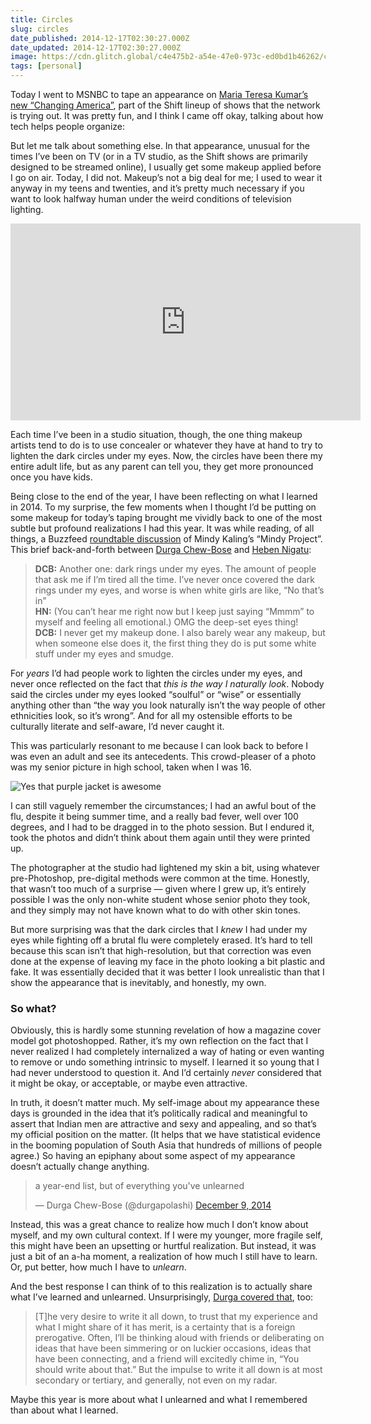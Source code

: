 ```yaml
---
title: Circles
slug: circles
date_published: 2014-12-17T02:30:27.000Z
date_updated: 2014-12-17T02:30:27.000Z
image: https://cdn.glitch.global/c4e475b2-a54e-47e0-973c-ed0bd1b46262/changing-america.png?v=1670031961006
tags: [personal]
---
```


Today I went to MSNBC to tape an appearance on <a href="https://www.msnbc.com/shift/watch/changing-america-372894275912">Maria Teresa Kumar’s new “Changing America”</a>, part of the Shift lineup of shows that the network is trying out. It was pretty fun, and I think I came off okay, talking about how tech helps people organize:
  
But let me talk about something else. In that appearance, unusual for the times I’ve been on TV (or in a TV studio, as the Shift shows are primarily designed to be streamed online), I usually get some makeup applied before I go on air. Today, I did not. Makeup’s not a big deal for me; I used to wear it anyway in my teens and twenties, and it’s pretty much necessary if you want to look halfway human under the weird conditions of television lighting.  

<iframe loading="lazy" width="560" height="315" src="https://www.msnbc.com/msnbc/embedded-video/mmvo44237381897" scrolling="no" frameborder="0" allowfullscreen></iframe>

Each time I’ve been in a studio situation, though, the one thing makeup artists tend to do is to use concealer or whatever they have at hand to try to lighten the dark circles under my eyes. Now, the circles have been there my entire adult life, but as any parent can tell you, they get more pronounced once you have kids.
 
Being close to the end of the year, I have been reflecting on what I learned in 2014. To my surprise, the few moments when I thought I’d be putting on some makeup for today’s taping brought me vividly back to one of the most subtle but profound realizations I had this year. It was while reading, of all things, a Buzzfeed [roundtable discussion](http://www.buzzfeed.com/aasiddiqi/a-mindy-project-roundtable) of Mindy Kaling’s “Mindy Project”. This brief back-and-forth between [Durga Chew-Bose](https://twitter.com/durgapolashi) and [Heben Nigatu](https://twitter.com/heavenrants):

> **DCB:** Another one: dark rings under my eyes. The amount of people that ask me if I’m tired all the time. I’ve never once covered the dark rings under my eyes, and worse is when white girls are like, “No that’s in”<br>
> **HN:** (You can’t hear me right now but I keep just saying “Mmmm” to myself and feeling all emotional.) OMG the deep-set eyes thing!<br>
> **DCB:** I never get my makeup done. I also barely wear any makeup, but when someone else does it, the first thing they do is put some white stuff under my eyes and smudge.

For *years* I’d had people work to lighten the circles under my eyes, and never once reflected on the fact that *this is the way I naturally look*. Nobody said the circles under my eyes looked “soulful” or “wise” or essentially anything other than “the way you look naturally isn’t the way people of other ethnicities look, so it’s wrong”. And for all my ostensible efforts to be culturally literate and self-aware, I’d never caught it.

This was particularly resonant to me because I can look back to before I was even an adult and see its antecedents. This crowd-pleaser of a photo was my senior picture in high school, taken when I was 16.

![Yes that purple jacket is awesome](https://cdn.glitch.global/c4e475b2-a54e-47e0-973c-ed0bd1b46262/anil-graduation.jpg?v=1670003339644 "Yes that purple jacket is awesome")

I can still vaguely remember the circumstances; I had an awful bout of the flu, despite it being summer time, and a really bad fever, well over 100 degrees, and I had to be dragged in to the photo session. But I endured it, took the photos and didn’t think about them again until they were printed up.

The photographer at the studio had lightened my skin a bit, using whatever pre-Photoshop, pre-digital methods were common at the time. Honestly, that wasn’t too much of a surprise — given where I grew up, it’s entirely possible I was the only non-white student whose senior photo they took, and they simply may not have known what to do with other skin tones.

But more surprising was that the dark circles that I *knew* I had under my eyes while fighting off a brutal flu were completely erased. It’s hard to tell because this scan isn’t that high-resolution, but that correction was even done at the expense of leaving my face in the photo looking a bit plastic and fake. It was essentially decided that it was better I look unrealistic than that I show the appearance that is inevitably, and honestly, my own.

### So what?

Obviously, this is hardly some stunning revelation of how a magazine cover model got photoshopped. Rather, it’s my own reflection on the fact that I never realized I had completely internalized a way of hating or even wanting to remove or undo something intrinsic to myself. I learned it so young that I had never understood to question it. And I’d certainly *never* considered that it might be okay, or acceptable, or maybe even attractive.

In truth, it doesn’t matter much. My self-image about my appearance these days is grounded in the idea that it’s politically radical and meaningful to assert that Indian men are attractive and sexy and appealing, and so that’s my official position on the matter. (It helps that we have statistical evidence in the booming population of South Asia that hundreds of millions of people agree.) So having an epiphany about some aspect of my appearance doesn’t actually change anything.

<blockquote class="twitter-tweet" data-dnt="true" data-theme="dark"><p lang="en" dir="ltr">a year-end list, but of everything you&#39;ve unlearned</p>&mdash; Durga Chew-Bose (@durgapolashi) <a href="https://twitter.com/durgapolashi/status/542334312969142272?ref_src=twsrc%5Etfw">December 9, 2014</a></blockquote> <script async src="https://platform.twitter.com/widgets.js" charset="utf-8"></script>

Instead, this was a great chance to realize how much I don’t know about myself, and my own cultural context. If I were my younger, more fragile self, this might have been an upsetting or hurtful realization. But instead, it was just a bit of an a-ha moment, a realization of how much I still have to learn. Or, put better, how much I have to *unlearn*.

And the best response I can think of to this realization is to actually share what I’ve learned and unlearned. Unsurprisingly, [Durga covered that](http://www.buzzfeed.com/durgachewbose/finding-myself-in-the-first-person), too:

> [T]he very desire to write it all down, to trust that my experience and what I might share of it has merit, is a certainty that is a foreign prerogative. Often, I’ll be thinking aloud with friends or deliberating on ideas that have been simmering or on luckier occasions, ideas that have been connecting, and a friend will excitedly chime in, “You should write about that.” But the impulse to write it all down is at most secondary or tertiary, and generally, not even on my radar.

Maybe this year is more about what I unlearned and what I remembered than about what I learned.
